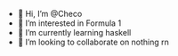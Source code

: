 - 👋 Hi, I’m @Checo
- 👀 I’m interested in Formula 1
- 🌱 I’m currently learning haskell
- 💞️ I’m looking to collaborate on nothing rn


<!---
Checo1139/Checo1139 is a ✨ special ✨ repository because its `README.md` (this file) appears on your GitHub profile.
You can click the Preview link to take a look at your changes.
--->
